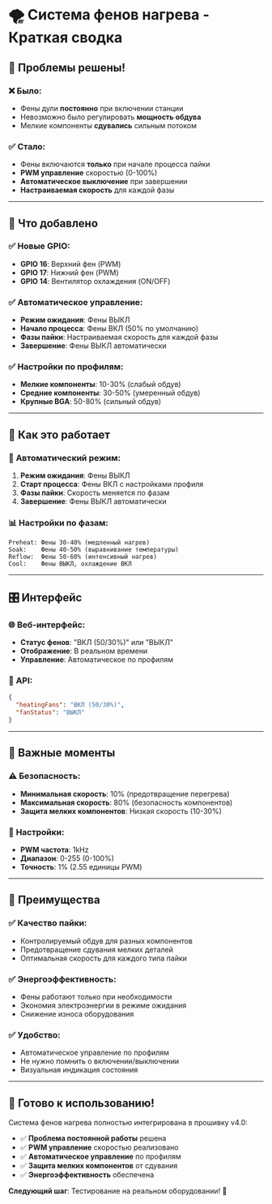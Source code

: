 # 🌪️ Система фенов нагрева - Краткая сводка

## 🎯 Проблемы решены!

### ❌ **Было:**
- Фены дули **постоянно** при включении станции
- Невозможно было регулировать **мощность обдува**
- Мелкие компоненты **сдувались** сильным потоком

### ✅ **Стало:**
- Фены включаются **только** при начале процесса пайки
- **PWM управление** скоростью (0-100%)
- **Автоматическое выключение** при завершении
- **Настраиваемая скорость** для каждой фазы

---

## 🔧 Что добавлено

### ✅ **Новые GPIO:**
- **GPIO 16**: Верхний фен (PWM)
- **GPIO 17**: Нижний фен (PWM)
- **GPIO 14**: Вентилятор охлаждения (ON/OFF)

### ✅ **Автоматическое управление:**
- **Режим ожидания**: Фены ВЫКЛ
- **Начало процесса**: Фены ВКЛ (50% по умолчанию)
- **Фазы пайки**: Настраиваемая скорость для каждой фазы
- **Завершение**: Фены ВЫКЛ автоматически

### ✅ **Настройки по профилям:**
- **Мелкие компоненты**: 10-30% (слабый обдув)
- **Средние компоненты**: 30-50% (умеренный обдув)
- **Крупные BGA**: 50-80% (сильный обдув)

---

## 🎯 Как это работает

### 🤖 **Автоматический режим:**
1. **Режим ожидания**: Фены ВЫКЛ
2. **Старт процесса**: Фены ВКЛ с настройками профиля
3. **Фазы пайки**: Скорость меняется по фазам
4. **Завершение**: Фены ВЫКЛ автоматически

### 📊 **Настройки по фазам:**
```
Preheat: Фены 30-40% (медленный нагрев)
Soak:    Фены 40-50% (выравнивание температуры)
Reflow:  Фены 50-60% (интенсивный нагрев)
Cool:    Фены ВЫКЛ, охлаждение ВКЛ
```

---

## 🎛️ Интерфейс

### 🌐 **Веб-интерфейс:**
- **Статус фенов**: "ВКЛ (50/30%)" или "ВЫКЛ"
- **Отображение**: В реальном времени
- **Управление**: Автоматическое по профилям

### 📱 **API:**
```json
{
  "heatingFans": "ВКЛ (50/30%)",
  "fanStatus": "ВЫКЛ"
}
```

---

## 🚨 Важные моменты

### ⚠️ **Безопасность:**
- **Минимальная скорость**: 10% (предотвращение перегрева)
- **Максимальная скорость**: 80% (безопасность компонентов)
- **Защита мелких компонентов**: Низкая скорость (10-30%)

### 🔧 **Настройки:**
- **PWM частота**: 1kHz
- **Диапазон**: 0-255 (0-100%)
- **Точность**: 1% (2.55 единицы PWM)

---

## 🎯 Преимущества

### ✅ **Качество пайки:**
- Контролируемый обдув для разных компонентов
- Предотвращение сдувания мелких деталей
- Оптимальная скорость для каждого типа пайки

### ✅ **Энергоэффективность:**
- Фены работают только при необходимости
- Экономия электроэнергии в режиме ожидания
- Снижение износа оборудования

### ✅ **Удобство:**
- Автоматическое управление по профилям
- Не нужно помнить о включении/выключении
- Визуальная индикация состояния

---

## 🚀 Готово к использованию!

Система фенов нагрева полностью интегрирована в прошивку v4.0:

- ✅ **Проблема постоянной работы** решена
- ✅ **PWM управление** скоростью реализовано
- ✅ **Автоматическое управление** по профилям
- ✅ **Защита мелких компонентов** от сдувания
- ✅ **Энергоэффективность** обеспечена

**Следующий шаг**: Тестирование на реальном оборудовании! 🎉

